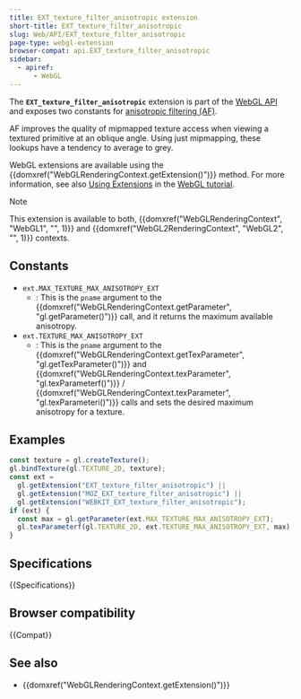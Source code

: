```yaml
---
title: EXT_texture_filter_anisotropic extension
short-title: EXT_texture_filter_anisotropic
slug: Web/API/EXT_texture_filter_anisotropic
page-type: webgl-extension
browser-compat: api.EXT_texture_filter_anisotropic
sidebar:
  - apiref:
      - WebGL
---
```


The **`EXT_texture_filter_anisotropic`** extension is part of the [WebGL API](/en-US/docs/Web/API/WebGL_API) and exposes two constants for [anisotropic filtering (AF)](https://en.wikipedia.org/wiki/Anisotropic_filtering).

AF improves the quality of mipmapped texture access when viewing a textured primitive at an oblique angle. Using just mipmapping, these lookups have a tendency to average to grey.

WebGL extensions are available using the {{domxref("WebGLRenderingContext.getExtension()")}} method. For more information, see also [Using Extensions](/en-US/docs/Web/API/WebGL_API/Using_Extensions) in the [WebGL tutorial](/en-US/docs/Web/API/WebGL_API/Tutorial).

> [!NOTE]
> This extension is available to both, {{domxref("WebGLRenderingContext", "WebGL1", "", 1)}} and {{domxref("WebGL2RenderingContext", "WebGL2", "", 1)}} contexts.

## Constants

- `ext.MAX_TEXTURE_MAX_ANISOTROPY_EXT`
  - : This is the `pname` argument to the {{domxref("WebGLRenderingContext.getParameter", "gl.getParameter()")}} call, and it returns the maximum available anisotropy.
- `ext.TEXTURE_MAX_ANISOTROPY_EXT`
  - : This is the `pname` argument to the {{domxref("WebGLRenderingContext.getTexParameter", "gl.getTexParameter()")}} and {{domxref("WebGLRenderingContext.texParameter", "gl.texParameterf()")}} / {{domxref("WebGLRenderingContext.texParameter", "gl.texParameteri()")}} calls and sets the desired maximum anisotropy for a texture.

## Examples

```js
const texture = gl.createTexture();
gl.bindTexture(gl.TEXTURE_2D, texture);
const ext =
  gl.getExtension("EXT_texture_filter_anisotropic") ||
  gl.getExtension("MOZ_EXT_texture_filter_anisotropic") ||
  gl.getExtension("WEBKIT_EXT_texture_filter_anisotropic");
if (ext) {
  const max = gl.getParameter(ext.MAX_TEXTURE_MAX_ANISOTROPY_EXT);
  gl.texParameterf(gl.TEXTURE_2D, ext.TEXTURE_MAX_ANISOTROPY_EXT, max);
}
```

## Specifications

{{Specifications}}

## Browser compatibility

{{Compat}}

## See also

- {{domxref("WebGLRenderingContext.getExtension()")}}
